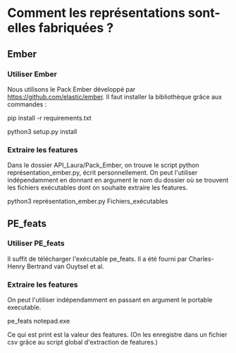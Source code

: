 # Comment les représentations sont-elles fabriquées ?

## Ember

### Utiliser Ember

Nous utilisons le Pack Ember développé par https://github.com/elastic/ember. Il faut installer la bibliothèque grâce aux commandes :

pip install -r requirements.txt

python3 setup.py install

### Extraire les features

Dans le dossier API_Laura/Pack_Ember, on trouve le script python représentation_ember.py, écrit personnellement.
On peut l'utiliser indépendamment en donnant en argument le nom du dossier où se trouvent les fichiers exécutables dont on souhaite extraire les features.

python3 représentation_ember.py Fichiers_exécutables

## PE_feats

### Utiliser PE_feats

Il suffit de télécharger l'exécutable pe_feats. Il a été fourni par Charles-Henry Bertrand van Ouytsel et al.

### Extraire les features

On peut l'utiliser indépendamment en passant en argument le portable executable.

pe_feats notepad.exe

Ce qui est print est la valeur des features. (On les enregistre dans un fichier csv grâce au script global d'extraction de features.)
